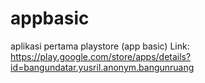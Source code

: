 # appbasic
aplikasi pertama playstore (app basic)
Link:
https://play.google.com/store/apps/details?id=bangundatar.yusril.anonym.bangunruang
